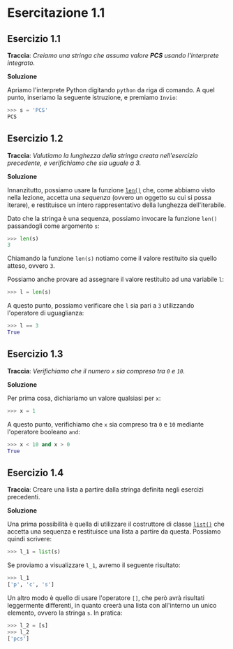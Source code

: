 # Esercitazione 1.1

## Esercizio 1.1

**Traccia**: *Creiamo una stringa che assuma valore **PCS** usando l'interprete integrato.*

**Soluzione**

Apriamo l'interprete Python digitando `python` da riga di comando. A quel punto, inseriamo la seguente istruzione, e premiamo `Invio`:

```py
>>> s = 'PCS'
PCS
```

## Esercizio 1.2

**Traccia**: *Valutiamo la lunghezza della stringa creata nell'esercizio precedente, e verifichiamo che sia uguale a 3.*

**Soluzione**

Innanzitutto, possiamo usare la funzione [`len()`](https://docs.python.org/3/library/functions.html#len) che, come abbiamo visto nella lezione, accetta una *sequenza* (ovvero un oggetto su cui si possa iterare), e restituisce un intero rappresentativo della lunghezza dell'iterabile.

Dato che la stringa è una sequenza, possiamo invocare la funzione `len()` passandogli come argomento `s`:

```py
>>> len(s)
3
```

Chiamando la funzione `len(s)` notiamo come il valore restituito sia quello atteso, ovvero `3`.

Possiamo anche provare ad assegnare il valore restituito ad una variabile `l`:

```py
>>> l = len(s)
```

A questo punto, possiamo verificare che `l` sia pari a `3` utilizzando l'operatore di uguaglianza:

```py
>>> l == 3
True
```

## Esercizio 1.3

**Traccia**: *Verifichiamo che il numero `x` sia compreso tra `0` e `10`.*

**Soluzione**

Per prima cosa, dichiariamo un valore qualsiasi per `x`:

```py
>>> x = 1
```

A questo punto, verifichiamo che `x` sia compreso tra `0` e `10` mediante l'operatore booleano `and`:

```py
>>> x < 10 and x > 0
True
```

## Esercizio 1.4

**Traccia**: Creare una lista a partire dalla stringa definita negli esercizi precedenti.

**Soluzione**

Una prima possibilità è quella di utilizzare il costruttore di classe [`list()`](https://docs.python.org/3/library/functions.html#func-list) che accetta una sequenza e restituisce una lista a partire da questa. Possiamo quindi scrivere:

```py
>>> l_1 = list(s)
```

Se proviamo a visualizzare `l_1`, avremo il seguente risultato:

```py
>>> l_1
['p', 'c', 's']
```

Un altro modo è quello di usare l'operatore `[]`, che però avrà risultati leggermente differenti, in quanto creerà una lista con all'interno un unico elemento, ovvero la stringa `s`. In pratica:

```py
>>> l_2 = [s]
>>> l_2
['pcs']
```
